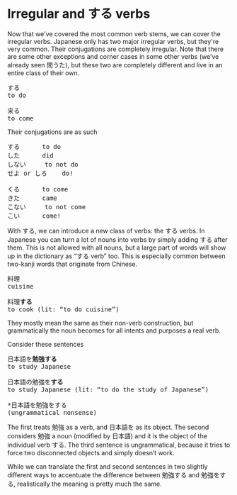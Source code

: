 # Irregular and する verbs

Now that we've covered the most common verb stems, we can cover the irregular verbs. Japanese only has two major irregular verbs, but they're very common. Their conjugations are completely irregular. Note that there are some other exceptions and corner cases in some other verbs (we’ve already seen 問うた), but these two are completely different and live in an entire class of their own.

<pre>
する
to do

来る
to come
</pre>

Their conjugations are as such  

<pre>
する		to do
した		did
しない		to not do
せよ or しろ	do!

くる		to come
きた		came
こない		to not come
こい		come!
</pre>

With する, we can introduce a new class of verbs: the する verbs. In Japanese you can turn a lot of nouns into verbs by simply adding する after them. This is not allowed with all nouns, but a large part of words will show up in the dictionary as “する verb” too. This is especially common between two-kanji words that originate from Chinese. 

<pre>
料理
cuisine

料理<b>する</b> 
to cook (lit: “to do cuisine”)
</pre>

They mostly mean the same as their non-verb construction, but grammatically the noun becomes for all intents and purposes a real verb.

Consider these sentences

<pre>
日本語を<b>勉強する</b>
to study Japanese

日本語の勉強を<b>する</b>
to study Japanese (lit: “to do the study of Japanese”)

*日本語を勉強をする  
(ungrammatical nonsense)
</pre>

The first treats 勉強 as a verb, and 日本語を as its object. The second considers 勉強 a noun (modified by 日本語) and it is the object of the individual verb する. The third sentence is ungrammatical, because it tries to force two disconnected objects and simply doesn’t work.

While we can translate the first and second sentences in two slightly different ways to accentuate the difference between 勉強する and 勉強をする, realistically the meaning is pretty much the same.
